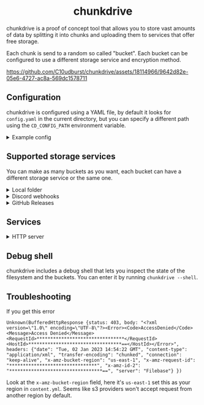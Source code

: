 <div align="center">

# chunkdrive

</div>


chunkdrive is a proof of concept tool that allows you to store vast amounts of data by splitting it into chunks and uploading them to services that offer free storage.

Each chunk is send to a random so called "bucket". Each bucket can be configured to use a different storage service and encryption method.

https://github.com/C10udburst/chunkdrive/assets/18114966/9642d82e-05e6-4727-ac8a-569dc1578711

## Configuration

chunkdrive is configured using a YAML file, by default it looks for `config.yaml` in the current directory, but you can specify a different path using the `CD_CONFIG_PATH` environment variable.

<details>
<summary>Example config</summary>

```yaml
buckets:
  some_name_you_choose:
    source:
      type: local
      folder: /path/to/folder
      max_size: 1000000000 # optional
    encryption:
      type: aes
      key: your_encryption_key
  some_other_name_you_choose:
    source:
      type: discord_webhook
        url: https://discord.com/api/webhooks/1234567890/abcdefghijklmnopqrstuvwxyz
    encryption:  # if you want to use none, you can omit this section
      type: none
services:
  - type: http
    port: 8080
```

</details>

## Supported storage services

You can make as many buckets as you want, each bucket can have a different storage service or the same one.

<details>
<summary>Local folder</summary>

```yaml
buckets:
  some_name_you_choose:
    source:
      type: local
      folder: /path/to/folder
      max_size: 1000000000 # optional
```

</details>

<details>
<summary>Discord webhooks</summary>

```yaml
buckets:
  some_name_you_choose:
    source:
      type: discord_webhook
        url: https://discord.com/api/webhooks/1234567890/abcdefghijklmnopqrstuvwxyz
```

</details>

<details>
<summary>GitHub Releases</summary>

```yaml
buckets:
  some_name_you_choose:
    source:
      type: github_release
      user: your_github_username
      repo: your_github_repo
      pat: your_github_personal_access_token
```

`pat` should have the `repo` scope, so it can create releases and upload files to them.

</details>

## Services

<details>
<summary>HTTP server</summary>

```yaml
services:
  - type: http
    port: 8080
    address: 127.0.0.1  # optional
    see_root: true  # optional
    readonly: false  # optional
    style_path: ./style.css  # optional
    script_path: ./script.js  # optional
```

- `address` specifies the address to listen on.
- `see_root` makes the `/` directory visible. Useful if you want to make a share server where users need to explicitly specify the descriptor to access data.
- `readonly` makes the server read-only.
- `style_path` specifies a path to a CSS file that will be used to style the web interface. Tip: if you want to make minor changes, you should edit [./web/src/style/config.css](./web/src/style/config.css) and run `pnpm run build-style` to generate a new CSS file.
The HTTP server does not handle authentication or SSL. It was designed to be used behind a reverse proxy like nginx.

The interface is fully working without JavaScript. There are only minor things that require JavaScript:

- Drag and drop upload
- Theme preference saving
- Upload progress bar
- Warn on delete
- Warn on leaving the page while uploading

</details>

## Debug shell

chunkdrive includes a debug shell that lets you inspect the state of the filesystem and the buckets. You can enter it by running `chunkdrive --shell`.


## Troubleshooting
If you get this error
```
Unknown(BufferedHttpResponse {status: 403, body: "<?xml version=\"1.0\" encoding=\"UTF-8\"?><Error><Code>AccessDenied</Code><Message>Access Denied</Message><RequestId>********************************</RequestId><HostId>**********************************==</HostId></Error>", headers: {"date": "Tue, 02 Jan 2023 14:54:22 GMT", "content-type": "application/xml", "transfer-encoding": "chunked", "connection": "keep-alive", "x-amz-bucket-region": "us-east-1", "x-amz-request-id": "********************************", "x-amz-id-2": "**********************************==", "server": "Filebase"} })
```
Look at the `x-amz-bucket-region` field, here it's `us-east-1` set this as your region in `content.yml`.
Seems like s3 providers won't accept request from another region by default.
